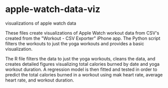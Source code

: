 # apple-watch-data-viz
visualizations of apple watch data

These files create visualizations of Apple Watch workout data from CSV's created from the "Workout - CSV Exporter" iPhone app.
The Python script filters the workouts to just the yoga workouts and provides a basic visualization.

The R file filters the data to just the yoga workouts, cleans the data, and creates detailed figures visualizing total calories burned by date and yoga workout duration. A regression model is then fitted and tested in order to predict the total calories burned in a workout using mak heart rate, average heart rate, and workout duration. 
